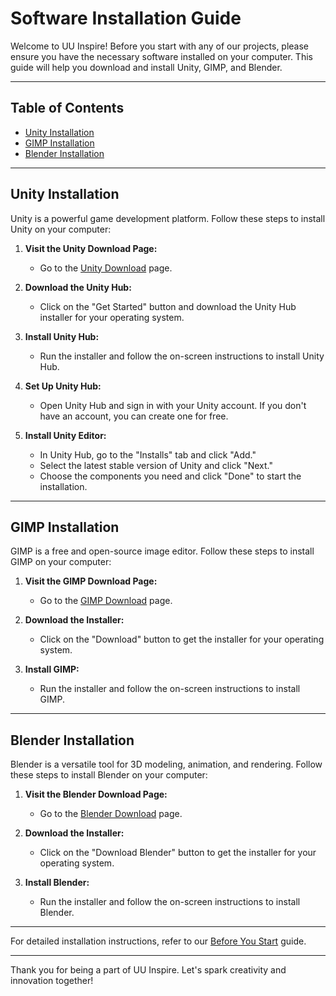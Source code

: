 # Software Installation Guide

Welcome to UU Inspire! Before you start with any of our projects, please ensure you have the necessary software installed on your computer. This guide will help you download and install Unity, GIMP, and Blender.

---

## Table of Contents

- [Unity Installation](#unity-installation)
- [GIMP Installation](#gimp-installation)
- [Blender Installation](#blender-installation)

---

## Unity Installation

Unity is a powerful game development platform. Follow these steps to install Unity on your computer:

1. **Visit the Unity Download Page:**
   - Go to the [Unity Download](https://unity.com/) page.

2. **Download the Unity Hub:**
   - Click on the "Get Started" button and download the Unity Hub installer for your operating system.

3. **Install Unity Hub:**
   - Run the installer and follow the on-screen instructions to install Unity Hub.

4. **Set Up Unity Hub:**
   - Open Unity Hub and sign in with your Unity account. If you don't have an account, you can create one for free.

5. **Install Unity Editor:**
   - In Unity Hub, go to the "Installs" tab and click "Add."
   - Select the latest stable version of Unity and click "Next."
   - Choose the components you need and click "Done" to start the installation.

---

## GIMP Installation

GIMP is a free and open-source image editor. Follow these steps to install GIMP on your computer:

1. **Visit the GIMP Download Page:**
   - Go to the [GIMP Download](https://www.gimp.org/downloads/) page.

2. **Download the Installer:**
   - Click on the "Download" button to get the installer for your operating system.

3. **Install GIMP:**
   - Run the installer and follow the on-screen instructions to install GIMP.

---

## Blender Installation

Blender is a versatile tool for 3D modeling, animation, and rendering. Follow these steps to install Blender on your computer:

1. **Visit the Blender Download Page:**
   - Go to the [Blender Download](https://www.blender.org/download/) page.

2. **Download the Installer:**
   - Click on the "Download Blender" button to get the installer for your operating system.

3. **Install Blender:**
   - Run the installer and follow the on-screen instructions to install Blender.

---

For detailed installation instructions, refer to our [Before You Start](https://docs.google.com/document/d/1pRzRfC04XlTTN2ffdh4b3zUN7lxsSF6ggS-FJYHf_po/edit?usp=sharing) guide.

---

Thank you for being a part of UU Inspire. Let's spark creativity and innovation together!
